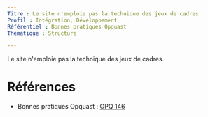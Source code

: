 ```yaml
---
Titre : Le site n'emploie pas la technique des jeux de cadres.
Profil : Intégration, Développement
Référentiel : Bonnes pratiques Opquast
Thématique : Structure

---
```

Le site n'emploie pas la technique des jeux de cadres.

# Références

*   Bonnes pratiques Opquast : [OPQ 146](https://checklists.opquast.com/fr/qualiteweb/le-site-nemploie-pas-la-technique-des-jeux-de-cadres)
